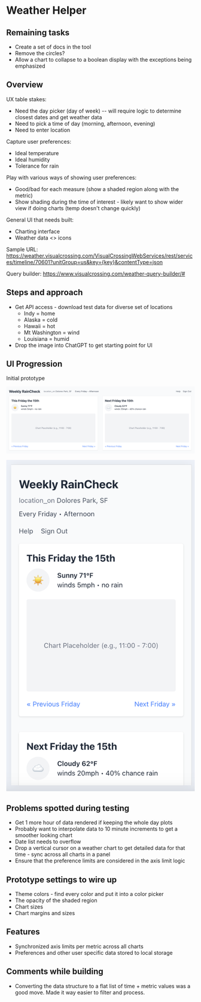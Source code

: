 # Weather Helper

## Remaining tasks

- Create a set of docs in the tool
- Remove the circles?
- Allow a chart to collapse to a boolean display with the exceptions being emphasized

## Overview

UX table stakes:

- Need the day picker (day of week) -- will require logic to determine closest dates and get weather data
- Need to pick a time of day (morning, afternoon, evening)
- Need to enter location

Capture user preferences:

- Ideal temperature
- Ideal humidity
- Tolerance for rain

Play with various ways of showing user preferences:

- Good/bad for each measure (show a shaded region along with the metric)
- Show shading during the time of interest - likely want to show wider view if doing charts (temp doesn't change quickly)

General UI that needs built:

- Charting interface
- Weather data <> icons

Sample URL: <https://weather.visualcrossing.com/VisualCrossingWebServices/rest/services/timeline/70601?unitGroup=us&key={key}&contentType=json>

Query builder: <https://www.visualcrossing.com/weather-query-builder/#>

## Steps and approach

- Get API access - download test data for diverse set of locations
  - Indy = home
  - Alaska = cold
  - Hawaii = hot
  - Mt Washington = wind
  - Louisiana = humid
- Drop the image into ChatGPT to get starting point for UI

## UI Progression

Initial prototype

![](docs/initial_ui_wide.png)

![](docs/initial_ui_mobile.png)

## Problems spotted during testing

- Get 1 more hour of data rendered if keeping the whole day plots
- Probably want to interpolate data to 10 minute increments to get a smoother looking chart
- Date list needs to overflow
- Drop a vertical cursor on a weather chart to get detailed data for that time - sync across all charts in a panel
- Ensure that the preference limits are considered in the axis limit logic

## Prototype settings to wire up

- Theme colors - find every color and put it into a color picker
- The opacity of the shaded region
- Chart sizes
- Chart margins and sizes

## Features

- Synchronized axis limits per metric across all charts
- Preferences and other user specific data stored to local storage

## Comments while building

- Converting the data structure to a flat list of time + metric values was a good move. Made it way easier to filter and process.
